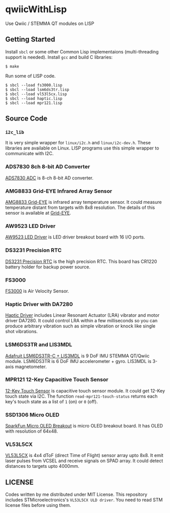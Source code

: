 # qwiicWithLisp
Use Qwiic / STEMMA QT modules on LISP


## Getting Started

Install `sbcl` or some other Common Lisp implementaions (multi-threading support is needed).
Install `gcc` and build C libraries:

```
$ make
```

Run some of LISP code.

```
$ sbcl --load fs3000.lisp
$ sbcl --load lsm6ds3tr.lisp
$ sbcl --load vl53l5cx.lisp
$ sbcl --load haptic.lisp
$ sbcl --load mpr121.lisp
```

## Source Code

### `i2c_lib`

It is very simple wrapper for `linux/i2c.h` and `linux/i2c-dev.h`.
These libraries are available on Linux.
LISP programs use this simple wrapper to communicate with I2C.

### ADS7830 8ch 8-bit AD Converter

[ADS7830 ADC](https://www.adafruit.com/product/5836) is 8-ch 8-bit AD converter.

### AMG8833 Grid-EYE Infrared Array Sensor

[AMG8833 Grid-EYE](https://www.sparkfun.com/sparkfun-grid-eye-infrared-array-breakout-amg8833-qwiic.html) is infrared array temperature sensor.
It could measure temperature distant from targets with 8x8 resolution.
The details of this sensor is available at [Grid-EYE](https://industrial.panasonic.com/jp/products/pt/grid-eye/models/AMG8833).

### AW9523 LED Driver

[AW9523 LED Driver](https://www.adafruit.com/product/4886) is LED driver breakout board with 16 I/O ports.

### DS3231 Precision RTC

[DS3231 Precision RTC](https://www.adafruit.com/product/5188) is the high precision RTC.
This board has CR1220 battery holder for backup power source.

### FS3000

[FS3000](https://www.sparkfun.com/products/18377)  is Air Velocity Sensor.

### Haptic Driver with DA7280

[Haptic Driver](https://www.sparkfun.com/products/17590) includes Linear Resonant Actuator (LRA) vibrator and motor driver DA7280.
It could control LRA within a few milliseconds so you can produce arbitrary vibration such as simple vibration or knock like single shot vibrations.

### LSM6DS3TR and LIS3MDL

[Adafruit LSM6DS3TR-C + LIS3MDL](https://www.adafruit.com/product/5543) is 9 DoF IMU STEMMA QT/Qwiic module.
LSM6DS3TR is 6 DoF IMU accelerometer + gyro.
LIS3MDL is 3-axis magnetometer.

### MPR121 12-Key Capacitive Touch Sensor

[12-Key Touch Sensor](https://www.adafruit.com/product/1982) is capacitive touch sensor module.
It could get 12-Key touch state via I2C.
The function `read-mpr121-touch-status` returns each key's touch state as a list of `1` (on) or `0` (off).

### SSD1306 Micro OLED

[SparkFun Micro OLED Breakout](https://www.sparkfun.com/products/22495) is micro OLED breakout board.
It has OLED with resolution of 64x48.

### VL53L5CX

[VL53L5CX](https://www.sparkfun.com/products/18642) is 4x4 dToF (direct Time of Flight) sensor array upto 8x8.
It emit laser pulses from VCSEL and receive signals on SPAD array.
It could detect distances to targets upto 4000mm.


## LICENSE

Codes written by me distributed under MIT License.
This repository includes STMicroelectronics's `VL53L5CX ULD driver`.
You need to read STM license files before using them.
